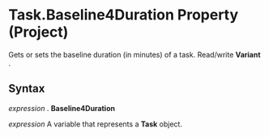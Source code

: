 
# Task.Baseline4Duration Property (Project)

Gets or sets the baseline duration (in minutes) of a task. Read/write  **Variant** .


## Syntax

 _expression_ . **Baseline4Duration**

 _expression_ A variable that represents a **Task** object.

